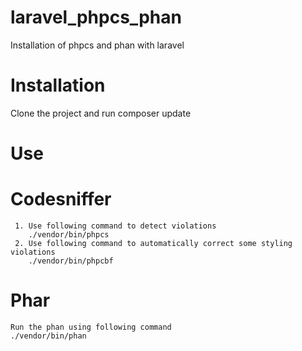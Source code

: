 # laravel_phpcs_phan

Installation of phpcs and phan with laravel

# Installation
Clone the project and run composer update

# Use

# Codesniffer
     1. Use following command to detect violations
	    ./vendor/bin/phpcs
     2. Use following command to automatically correct some styling violations
        ./vendor/bin/phpcbf
     
# Phar
    Run the phan using following command
    ./vendor/bin/phan
     






